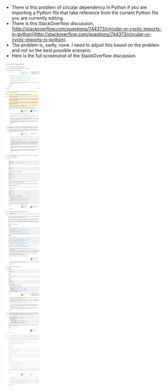 * There is this problem of circular dependency in Python if you are importing a Python file that take reference from the current Python file you are currently editing.
* There is this StackOverflow discussion, [http://stackoverflow.com/questions/744373/circular-or-cyclic-imports-in-python](http://stackoverflow.com/questions/744373/circular-or-cyclic-imports-in-python).
* The problem is, sadly, none. I need to adjust this based on the problem and not on the best possible scenario.
* Here is the full screenshot of the StackOverflow discussion.

![./20170308-1323-cet-circular-dependencies-problem-in-python-1.png](./20170308-1323-cet-circular-dependencies-problem-in-python-1.png)